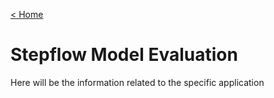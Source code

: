 [< Home](/)

# Stepflow Model Evaluation

Here will be the information related to the specific application





